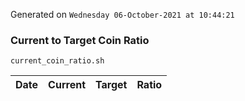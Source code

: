 Generated on `Wednesday 06-October-2021 at 10:44:21`

### Current to Target Coin Ratio
`current_coin_ratio.sh`

Date|Current|Target|Ratio
---|---|---|---
